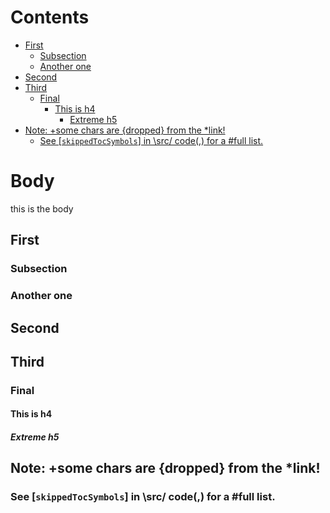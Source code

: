 # Contents

<!--- TOC -->

* [First](#first)
  * [Subsection](#subsection)
  * [Another one](#another-one)
* [Second](#second)
* [Third](#third)
  * [Final](#final)
    * [This is h4](#this-is-h4)
      * [Extreme h5](#extreme-h5)
* [Note: +some chars are {dropped} from the *link!](#note-some-chars-are-dropped-from-the-link)
  * [See [`skippedTocSymbols`] in \src/ code(,) for a #full list.](#see-skippedtocsymbols-in-src-code-for-a-full-list)

<!--- END -->

# Body

this is the body

## First

### Subsection

### Another one

## Second

## Third

### Final

#### This is h4

##### Extreme h5

## Note: +some chars are {dropped} from the *link!

### See [`skippedTocSymbols`] in \src/ code(,) for a #full list.
